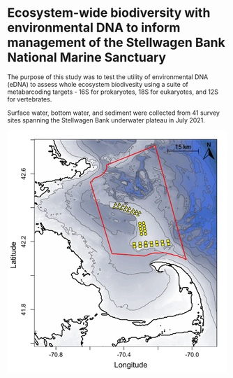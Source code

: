 # Ecosystem-wide biodiversity with environmental DNA to inform management of the Stellwagen Bank National Marine Sanctuary

The purpose of this study was to test the utility of environmental DNA (eDNA) to assess whole ecosystem biodivesity using a suite of metabarcoding targets - 16S for prokaryotes, 18S for eukaryotes, and 12S for vertebrates.  
  
Surface water, bottom water, and sediment were collected from 41 survey sites spanning the Stellwagen Bank underwater plateau in July 2021. 

![](./Fig1_SBNMS-map_v2.tiff) 
  

